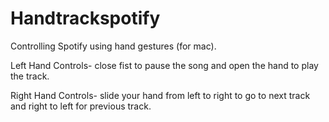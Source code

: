 # Handtrackspotify
Controlling Spotify using hand gestures (for mac).

Left Hand Controls- close fist to pause the song and open the hand to play the track.

Right Hand Controls- slide your hand from left to right to go to next track and right to left for previous track.
